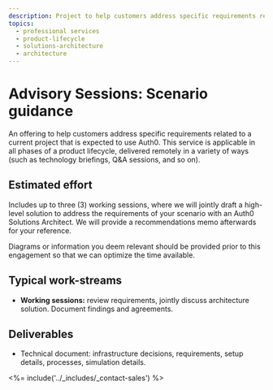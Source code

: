 ```yaml
---
description: Project to help customers address specific requirements related to a current project that is expected to use Auth0.
topics:
  - professional services
  - product-lifecycle
  - solutions-architecture
  - architecture
---
```


# Advisory Sessions: Scenario guidance

An offering to help customers address specific requirements related to a current project that is expected to use Auth0. This service is applicable in all phases of a product lifecycle, delivered remotely in a variety of ways (such as technology briefings, Q&A sessions, and so on).

## Estimated effort

Includes up to three (3) working sessions, where we will jointly draft a high-level solution to address the requirements of your scenario with an Auth0 Solutions Architect. We will provide a recommendations memo afterwards for your reference.

Diagrams or information you deem relevant should be provided prior to this engagement so that we can optimize the time available.


## Typical work-streams

* **Working sessions:** review requirements, jointly discuss architecture solution. Document findings and agreements.

## Deliverables

* Technical document: infrastructure decisions, requirements, setup details, processes, simulation details.

<%= include('../_includes/_contact-sales') %>
